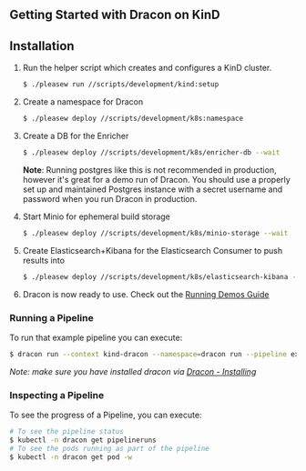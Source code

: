 ## Getting Started with Dracon on KinD

## Installation

1. Run the helper script which creates and configures a KinD cluster.

    ```bash
    $ ./pleasew run //scripts/development/kind:setup
    ```

2. Create a namespace for Dracon

   ```bash
   $ ./pleasew deploy //scripts/development/k8s:namespace
   ```

3. Create a DB for the Enricher

   ```bash
   $ ./pleasew deploy //scripts/development/k8s/enricher-db --wait
   ```

   **Note**: Running postgres like this is not recommended in production, however it's great for a demo run of Dracon. You should use a properly set up and maintained Postgres instance with a secret username and password when you run Dracon in production.

4. Start Minio for ephemeral build storage

   ```bash
   $ ./pleasew deploy //scripts/development/k8s/minio-storage --wait
   ```

5. Create Elasticsearch+Kibana for the Elasticsearch Consumer to push results into

   ```bash
   $ ./pleasew deploy //scripts/development/k8s/elasticsearch-kibana --wait
   ```

6. Dracon is now ready to use. Check out the [Running Demos Guide](/docs/getting-started/tutorials/running-demos.md)

### Running a Pipeline

To run that example pipeline you can execute:

```bash
$ dracon run --context kind-dracon --namespace=dracon run --pipeline examples/pipelines/golang-project
```

_Note: make sure you have installed dracon via [Dracon - Installing](https://github.com/thought-machine/dracon#installing)_

### Inspecting a Pipeline

To see the progress of a Pipeline, you can execute:

```bash
# To see the pipeline status
$ kubectl -n dracon get pipelineruns
# To see the pods running as part of the pipeline
$ kubectl -n dracon get pod -w
```
